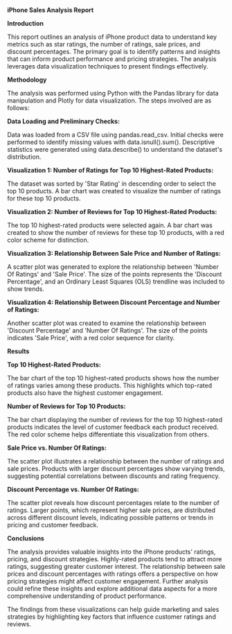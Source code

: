 **iPhone Sales Analysis Report**

**Introduction**

This report outlines an analysis of iPhone product data to understand key metrics such as star ratings, the number of ratings, sale prices, and discount percentages. The primary goal is to identify patterns and insights that can inform product performance and pricing strategies. The analysis leverages data visualization techniques to present findings effectively.

**Methodology**

The analysis was performed using Python with the Pandas library for data manipulation and Plotly for data visualization. The steps involved are as follows:

**Data Loading and Preliminary Checks:**

Data was loaded from a CSV file using pandas.read_csv.
Initial checks were performed to identify missing values with data.isnull().sum().
Descriptive statistics were generated using data.describe() to understand the dataset's distribution.

**Visualization 1: Number of Ratings for Top 10 Highest-Rated Products:**

The dataset was sorted by 'Star Rating' in descending order to select the top 10 products.
A bar chart was created to visualize the number of ratings for these top 10 products.

**Visualization 2: Number of Reviews for Top 10 Highest-Rated Products:**

The top 10 highest-rated products were selected again.
A bar chart was created to show the number of reviews for these top 10 products, with a red color scheme for distinction.

**Visualization 3: Relationship Between Sale Price and Number of Ratings:**

A scatter plot was generated to explore the relationship between 'Number Of Ratings' and 'Sale Price'.
The size of the points represents the 'Discount Percentage', and an Ordinary Least Squares (OLS) trendline was included to show trends.

**Visualization 4: Relationship Between Discount Percentage and Number of Ratings:**

Another scatter plot was created to examine the relationship between 'Discount Percentage' and 'Number Of Ratings'.
The size of the points indicates 'Sale Price', with a red color sequence for clarity.

**Results**

**Top 10 Highest-Rated Products:**

The bar chart of the top 10 highest-rated products shows how the number of ratings varies among these products. This highlights which top-rated products also have the highest customer engagement.

**Number of Reviews for Top 10 Products:**

The bar chart displaying the number of reviews for the top 10 highest-rated products indicates the level of customer feedback each product received. The red color scheme helps differentiate this visualization from others.

**Sale Price vs. Number Of Ratings:**

The scatter plot illustrates a relationship between the number of ratings and sale prices. Products with larger discount percentages show varying trends, suggesting potential correlations between discounts and rating frequency.

**Discount Percentage vs. Number Of Ratings:**

The scatter plot reveals how discount percentages relate to the number of ratings. Larger points, which represent higher sale prices, are distributed across different discount levels, indicating possible patterns or trends in pricing and customer feedback.

**Conclusions**

The analysis provides valuable insights into the iPhone products' ratings, pricing, and discount strategies. Highly-rated products tend to attract more ratings, suggesting greater customer interest. The relationship between sale prices and discount percentages with ratings offers a perspective on how pricing strategies might affect customer engagement. Further analysis could refine these insights and explore additional data aspects for a more comprehensive understanding of product performance.

The findings from these visualizations can help guide marketing and sales strategies by highlighting key factors that influence customer ratings and reviews.
